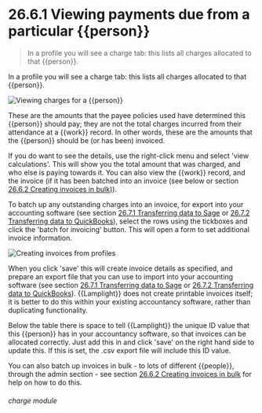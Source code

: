 # 26.6.1    Viewing payments due from a particular {{person}}

> In a profile you will see a charge tab: this lists all charges allocated to that {{person}}. 

In a profile you will see a charge tab: this lists all charges allocated to that {{person}}. 

![Viewing charges for a {{person}}]({{imgpath}}257a.png)

These are the amounts that the payee policies used have determined this {{person}} should pay; they are not the total charges incurred from their attendance at a {{work}} record. In other words, these are the amounts that the {{person}} should be (or has been) invoiced. 

If you do want to see the details, use the right-click menu and select 'view calculations'. This will show you the total amount that was charged, and who else is paying towards it. You can also view the {{work}} record, and the invoice (if it has been batched into an invoice (see below or section [26.6.2  Creating invoices in bulk](/help/index/v/{{version}}/p/26.6.2))). 

To batch up any outstanding charges into an invoice, for export into your accounting software (see section [26.7.1  Transferring data to Sage](/help/index/v/{{version}}/p/26.7.1) or [26.7.2  Transferring data to QuickBooks](/help/index/v/{{version}}/p/26.7.2)), select the rows using the tickboxes and click the 'batch for invoicing' button. This will open a form to set additional invoice information. 

![Creating invoices from profiles]({{imgpath}}257b.png)

When you click 'save' this will create invoice details as specified, and prepare an export file that you can use to import into your accounting software (see section [26.7.1  Transferring data to Sage](/help/index/v/{{version}}/p/26.7.1) or [26.7.2  Transferring data to QuickBooks](/help/index/v/{{version}}/p/26.7.2)). {{Lamplight}} does not create printable invoices itself; it is better to do this within your existing accountancy software, rather than duplicating functionality. 

Below the table there is space to tell {{Lamplight}} the unique ID value that this {{person}} has in your accountancy software, so that invoices can be allocated correctly. Just add this in and click 'save' on the right hand side to update this. If this is set, the .csv export file will include this ID value. 

You can also batch up invoices in bulk - to lots of different {{people}}, through the admin section - see section [26.6.2  Creating invoices in bulk](/help/index/v/{{version}}/p/26.6.2) for help on how to do this. 

###### charge module

